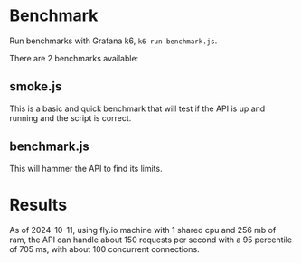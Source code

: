 # Benchmark

Run benchmarks with Grafana k6, `k6 run benchmark.js`.

There are 2 benchmarks available:

## smoke.js

This is a basic and quick benchmark that will test if the API is up and running and the script is correct.

## benchmark.js

This will hammer the API to find its limits.


# Results

As of 2024-10-11, using fly.io machine with 1 shared cpu and 256 mb of ram, the API can handle about 150 requests per second with a 95 percentile of 705 ms, with about 100 concurrent connections. 